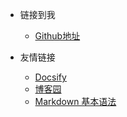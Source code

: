 <!-- _navbar.md -->

* 链接到我
  * [Github地址](https://github.com/Krs1250)


* 友情链接
  * [Docsify](https://docsify.js.org/#/)
  * [博客园](https://www.cnblogs.com/)
  * [Markdown 基本语法](https://markdown.com.cn/basic-syntax/)

